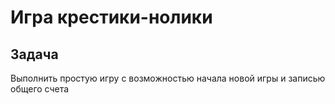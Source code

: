 # Игра крестики-нолики

## Задача
Выполнить простую игру с возможностью начала новой игры и записью общего счета
